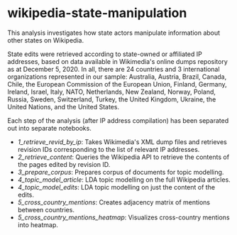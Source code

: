 # wikipedia-state-manipulation

This analysis investigates how state actors manipulate information about other states on Wikipedia. 

State edits were retrieved according to state-owned or affiliated IP addresses, based on data available in Wikimedia's online dumps repository as at December 5, 2020. In all, there are 24 countries and 3 international organizations represented in our sample: Australia, Austria, Brazil, Canada, Chile, the European Commission of the European Union, Finland, Germany, Ireland, Israel, Italy, NATO, Netherlands, New Zealand, Norway, Poland, Russia, Sweden, Switzerland, Turkey, the United Kingdom, Ukraine, the United Nations, and the United States.

Each step of the analysis (after IP address compilation) has been separated out into separate notebooks. 
+ *1_retrieve_revid_by_ip*: Takes Wikimedia's XML dump files and retrieves revision IDs corresponding to the list of relevant IP addresses.
+ *2_retrieve_content*: Queries the Wikipedia API to retrieve the contents of the pages edited by revision ID.
+ *3_prepare_corpus*: Prepares corpus of documents for topic modelling.
+ *4_topic_model_article*: LDA topic modelling on the full Wikipedia articles.
+ *4_topic_model_edits*: LDA topic modelling on just the content of the edits.
+ *5_cross_country_mentions*: Creates adjacency matrix of mentions between countries.
+ *5_cross_country_mentions_heatmap*: Visualizes cross-country mentions into heatmap.

